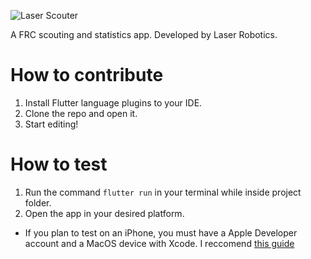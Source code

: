 ![Laser Scouter](https://laserrobotics.org/wp-content/uploads/2025/02/laserscouterlogo.png)

A FRC scouting and statistics app. Developed by Laser Robotics.

# How to contribute

1. Install Flutter language plugins to your IDE.
2. Clone the repo and open it.
3. Start editing!

# How to test

1. Run the command `flutter run` in your terminal while inside project folder.
2. Open the app in your desired platform.

* If you plan to test on an iPhone, you must have a Apple Developer account and a MacOS device with Xcode. I reccomend [this guide](https://www.geeksforgeeks.org/how-to-install-flutter-app-on-ios/)

